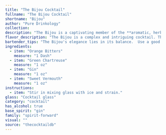 ```yaml
---
title: "The Bijou Cocktail"
fullname: "The Bijou Cocktail"
shortname: "Bijou"
author: "Pure Drinkology"
collection:
description: "The Bijou is a captivating member of the **aromatic, herbal-forward cocktail family** reminiscent of the classic French 75. Its roots likely lie in the **early 20th century**, born amidst the golden age of cocktails, where Chartreuse's unique botanicals were embraced for their complexity. "
flavor_description: "The Bijou is a complex and intriguing cocktail. The gin's juniper notes are balanced by the herbal sweetness of the green Chartreuse, with a subtle bitterness from the orange bitters. The sweet vermouth adds a touch of richness and complexity, creating a layered and nuanced flavor profile. The overall experience is a harmonious blend of botanicals, spice, and sweetness, with a lingering finish that is both refreshing and satisfying. "
bartender_tips: "The Bijou's elegance lies in its balance.  Use a good quality gin and a reputable Green Chartreuse.  Start with a small amount of bitters, adding more to taste.  Stir the drink with ice to chill thoroughly, then strain into a chilled coupe.  A lemon twist garnish adds a refreshing touch.  Don't over-muddle the bitters, as it can make the drink bitter. "
ingredients:
  - item: "Orange Bitters"
    measure: "1 Dash"
  - item: "Green Chartreuse"
    measure: "1 oz"
  - item: "Gin"
    measure: "1 oz"
  - item: "Sweet Vermouth"
    measure: "1 oz"
instructions:
  - item: "Stir in mixing glass with ice and strain."
glass: "Cocktail glass"
category: "cocktail"
has_alcohol: true
base_spirit: "gin"
family: "spirit-forward"
visual: ""
source: "thecocktaildb"
---
```


